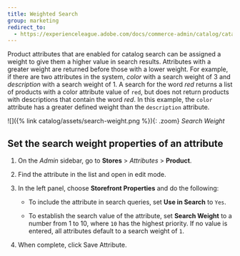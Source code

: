 ```yaml
---
title: Weighted Search
group: marketing
redirect_to:
  - https://experienceleague.adobe.com/docs/commerce-admin/catalog/catalog/search/search-results.html#weighted-search
---
```


Product attributes that are enabled for catalog search can be assigned a weight to give them a higher value in search results. Attributes with a greater weight are returned before those with a lower weight. For example, if there are two attributes in the system, _color_ with a search weight of 3 and _description_ with a search weight of 1. A search for the word _red_ returns a list of products with a color attribute value of `red`, but does not return products with descriptions that contain the word _red_. In this example, the `color` attribute has a greater defined weight than the `description` attribute.

![]({% link catalog/assets/search-weight.png %}){: .zoom}
_Search Weight_

## Set the search weight properties of an attribute

1. On the _Admin_ sidebar, go to **Stores** > _Attributes_ > **Product**.

1. Find the attribute in the list and open in edit mode.

1. In the left panel, choose **Storefront Properties** and do the following:

    - To include the attribute in search queries, set **Use in Search** to `Yes`.

    - To establish the search value of the attribute, set **Search Weight** to a number from 1 to 10, where `10` has the highest priority. If no value is entered, all attributes default to a search weight of `1`.

1. When complete, click <span class="btn">Save Attribute</span>.
